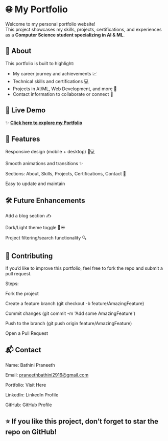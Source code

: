 # 🌐 My Portfolio

Welcome to my personal portfolio website!  
This project showcases my skills, projects, certifications, and experiences as a **Computer Science student specializing in AI & ML**.


## 📖 About

This portfolio is built to highlight:
- My career journey and achievements 📈
- Technical skills and certifications 💻
- Projects in AI/ML, Web Development, and more 🚀
- Contact information to collaborate or connect 🤝  


## 🔗 Live Demo

✨ **[Click here to explore my Portfolio](https://praneeth-bathini.github.io/MY-PORTFOLIO)**

## 📌 Features

Responsive design (mobile + desktop) 📱💻

Smooth animations and transitions ✨

Sections: About, Skills, Projects, Certifications, Contact 📂

Easy to update and maintain


## 🛠️ Future Enhancements

Add a blog section ✍️

Dark/Light theme toggle 🌙☀️

Project filtering/search functionality 🔍

## 🤝 Contributing

If you’d like to improve this portfolio, feel free to fork the repo and submit a pull request.

Steps:

Fork the project

Create a feature branch (git checkout -b feature/AmazingFeature)

Commit changes (git commit -m 'Add some AmazingFeature')

Push to the branch (git push origin feature/AmazingFeature)

Open a Pull Request

## 📬 Contact

Name: Bathini Praneeth

Email: praneethbathini2916@gmail.com

Portfolio: Visit Here

LinkedIn: LinkedIn Profile

GitHub: GitHub Profile

## ⭐ If you like this project, don’t forget to star the repo on GitHub!
